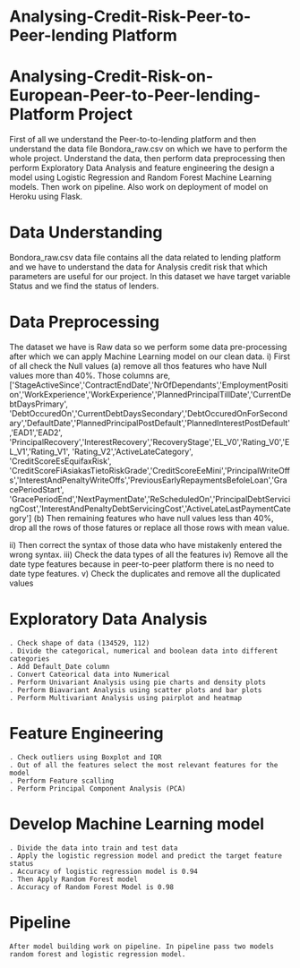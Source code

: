 # Analysing-Credit-Risk-Peer-to-Peer-lending Platform
# Analysing-Credit-Risk-on-European-Peer-to-Peer-lending-Platform Project
First of all we understand the Peer-to-to-lending platform and then understand the data file Bondora_raw.csv on which we have to perform the whole project.
Understand the data, then perform data preprocessing then perform Exploratory Data Analysis and feature engineering the design a model using Logistic Regression and Random Forest Machine Learning models. Then work on pipeline. Also work on deployment of model on Heroku using Flask.

# Data Understanding 
Bondora_raw.csv data file contains all the data related to lending platform and we have to understand the data for Analysis credit risk that which parameters are useful for our project. In this dataset we have target variable Status and we find the status of lenders.

# Data Preprocessing
The dataset we have is Raw data so we perform some data pre-processing after which we can apply Machine Learning model on our clean data.
  i) First of all check the Null values
   (a) remove all thos features who have Null values more than 40%. Those columns are,
      ['StageActiveSince','ContractEndDate','NrOfDependants','EmploymentPosition','WorkExperience','WorkExperience','PlannedPrincipalTillDate','CurrentDebtDaysPrimary',
      'DebtOccuredOn','CurrentDebtDaysSecondary','DebtOccuredOnForSecondary','DefaultDate','PlannedPrincipalPostDefault','PlannedInterestPostDefault','EAD1','EAD2',           'PrincipalRecovery','InterestRecovery','RecoveryStage','EL_V0','Rating_V0','EL_V1','Rating_V1', 'Rating_V2','ActiveLateCategory', 'CreditScoreEsEquifaxRisk',    
      'CreditScoreFiAsiakasTietoRiskGrade','CreditScoreEeMini','PrincipalWriteOffs','InterestAndPenaltyWriteOffs','PreviousEarlyRepaymentsBefoleLoan','GracePeriodStart',       'GracePeriodEnd','NextPaymentDate','ReScheduledOn','PrincipalDebtServicingCost','InterestAndPenaltyDebtServicingCost','ActiveLateLastPaymentCategory']
   (b) Then remaining features who have null values less than 40%, drop all the rows of those fatures or replace all those rows with mean value.
  
  ii)  Then correct the syntax of those data who have mistakenly entered the wrong syntax.
  iii) Check the data types of all the features
  iv)  Remove all the date type features because in peer-to-peer platform there is no need to date type features.
  v)   Check the duplicates and remove all the duplicated values
  
  # Exploratory Data Analysis
    . Check shape of data (134529, 112)
    . Divide the categorical, numerical and boolean data into different categories
    . Add Default_Date column
    . Convert Cateorical data into Numerical
    . Perform Univariant Analysis using pie charts and density plots
    . Perform Biavariant Analysis using scatter plots and bar plots
    . Perform Multivariant Analysis using pairplot and heatmap
    
   # Feature Engineering
    . Check outliers using Boxplot and IQR
    . Out of all the features select the most relevant features for the model
    . Perform Feature scalling
    . Perform Principal Component Analysis (PCA)
    
   # Develop Machine Learning model
    . Divide the data into train and test data
    . Apply the logistic regression model and predict the target feature status
    . Accuracy of logistic regression model is 0.94
    . Then Apply Random Forest model
    . Accuracy of Random Forest Model is 0.98
   
   # Pipeline
    After model building work on pipeline. In pipeline pass two models random forest and logistic regression model.
  

